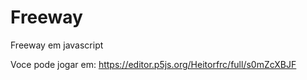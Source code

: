 # Freeway
Freeway em javascript

Voce pode jogar em:
https://editor.p5js.org/Heitorfrc/full/s0mZcXBJF
